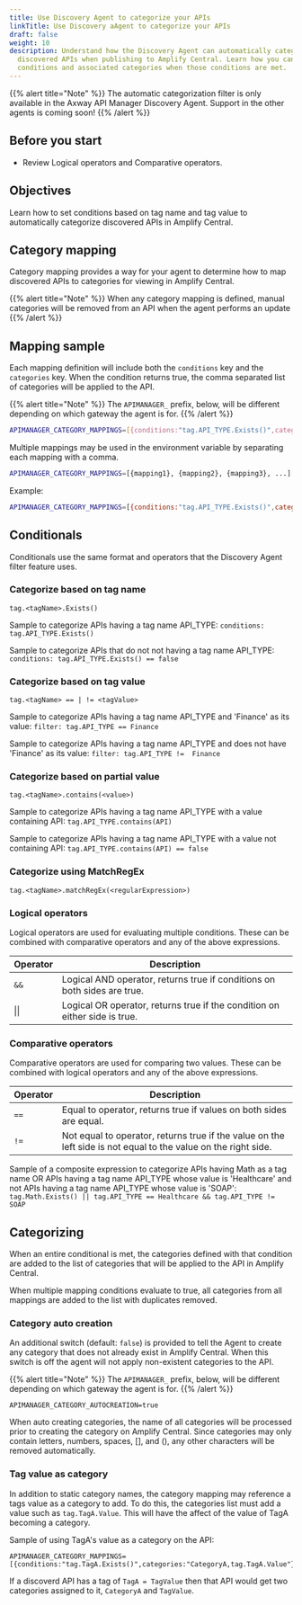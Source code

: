 ```yaml
---
title: Use Discovery Agent to categorize your APIs
linkTitle: Use Discovery aAgent to categorize your APIs
draft: false
weight: 10
description: Understand how the Discovery Agent can automatically categorize 
  discovered APIs when publishing to Amplify Central. Learn how you can add
  conditions and associated categories when those conditions are met.
---
```


{{% alert title="Note" %}}
The automatic categorization filter is only available in the Axway API Manager Discovery Agent. Support in the other agents is coming soon!
{{% /alert %}}

## Before you start

* Review Logical operators and Comparative operators.

## Objectives

Learn how to set conditions based on tag name and tag value to automatically categorize discovered APIs in Amplify Central.

## Category mapping

Category mapping provides a way for your agent to determine how to map discovered APIs to categories for viewing in Amplify Central.

{{% alert title="Note" %}}
When any category mapping is defined, manual categories will be removed from an API when the agent performs an update
{{% /alert %}}

## Mapping sample

Each mapping definition will include both the `conditions` key and the `categories` key.  When the condition returns true, the comma separated list of categories will be applied to the API.

{{% alert title="Note" %}}
The `APIMANAGER_` prefix, below, will be different depending on which gateway the agent is for.
{{% /alert %}}

```bash
APIMANAGER_CATEGORY_MAPPINGS=[{conditions:"tag.API_TYPE.Exists()",categories:"CategoryA,CategoryB"}]
```

Multiple mappings may be used in the environment variable by separating each mapping with a comma.

```bash
APIMANAGER_CATEGORY_MAPPINGS=[{mapping1}, {mapping2}, {mapping3}, ...]
```

Example:

```bash
APIMANAGER_CATEGORY_MAPPINGS=[{conditions:"tag.API_TYPE.Exists()",categories:"CategoryA, CategoryB"}, {conditions:"tag.API_TYPE.Contains(\"API\")",categories:"API Category"}]
```

## Conditionals

Conditionals use the same format and operators that the Discovery Agent filter feature uses.

### Categorize based on tag name

```
tag.<tagName>.Exists()
```

Sample to categorize APIs having a tag name API_TYPE: ```conditions: tag.API_TYPE.Exists()```

Sample to categorize APIs that do not not having a tag name API_TYPE: ```conditions: tag.API_TYPE.Exists() == false```

### Categorize based on tag value

```
tag.<tagName> == | != <tagValue>
```

Sample to categorize APIs having a tag name API_TYPE and 'Finance' as its value: ```filter: tag.API_TYPE == Finance```

Sample to categorize APIs having a tag name API_TYPE and does not have 'Finance' as its value: ```filter: tag.API_TYPE !=  Finance```

### Categorize based on partial value

```
tag.<tagName>.contains(<value>)
```

Sample to categorize APIs having a tag name API_TYPE with a value containing API: ```tag.API_TYPE.contains(API)```

Sample to categorize APIs having a tag name API_TYPE with a value not containing API: ```tag.API_TYPE.contains(API) == false```

### Categorize using MatchRegEx

```
tag.<tagName>.matchRegEx(<regularExpression>)
```

### Logical operators

Logical operators are used for evaluating multiple conditions. These can be combined with comparative operators and any of the above expressions.

| Operator | Description                                                                |
|----------|----------------------------------------------------------------------------|
| `&&`     | Logical AND operator, returns true if conditions on both sides are true.   |
| \|\|     | Logical OR operator, returns true if the condition on either side is true. |

### Comparative operators

Comparative operators are used for comparing two values. These can be combined with logical operators and any of the above expressions.

| Operator | Description                                                                                                    |
|----------|----------------------------------------------------------------------------------------------------------------|
| `==`     | Equal to operator, returns true if values on both sides are equal.                                             |
| `!=`     | Not equal to operator, returns true if the value on the left side is not equal to the value on the right side. |

Sample of a composite expression to categorize APIs having Math as a tag name OR APIs having a tag name API_TYPE whose value is 'Healthcare' and not APIs having a tag name API_TYPE whose value is 'SOAP': ```tag.Math.Exists() || tag.API_TYPE == Healthcare && tag.API_TYPE != SOAP```

## Categorizing

When an entire conditional is met, the categories defined with that condition are added to the list of categories that will be applied to the API in Amplify Central.

When multiple mapping conditions evaluate to true, all categories from all mappings are added to the list with duplicates removed.

### Category auto creation

An additional switch (default: `false`) is provided to tell the Agent to create any category that does not already exist in Amplify Central. When this switch is off the agent will not apply non-existent categories to the API.

{{% alert title="Note" %}}
The `APIMANAGER_` prefix, below, will be different depending on which gateway the agent is for.
{{% /alert %}}

```
APIMANAGER_CATEGORY_AUTOCREATION=true
```

When auto creating categories, the name of all categories will be processed prior to creating the category on Amplify Central.  Since categories may only contain letters, numbers, spaces, [], and (), any other characters will be removed automatically.

### Tag value as category

In addition to static category names, the category mapping may reference a tags value as a category to add.  To do this, the categories list must add a value such as `tag.TagA.Value`.  This will have the affect of the value of TagA becoming a category.

Sample of using TagA's value as a category on the API: 

```
APIMANAGER_CATEGORY_MAPPINGS=[{conditions:"tag.TagA.Exists()",categories:"CategoryA,tag.TagA.Value"}]
```

If a discoverd API has a tag of `TagA = TagValue` then that API would get two categories assigned to it, `CategoryA` and `TagValue`.
